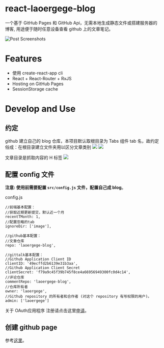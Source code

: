 # react-laoergege-blog
一个基于 GitHub Pages 和 GitHub Api，无需本地生成静态文件或搭建服务器的博客, 用途便于随时任意设备查看 github 上的文章笔记。

![Post Screenshots](https://github.com/laoergege/react-laoergege-blog/blob/master/screenshots/20180313175921.png?raw=true)

# Features
- 使用 create-react-app cli
- React + React-Router + RxJS
- Hosting on GitHub Pages
- SessionStorage cache

# Develop and Use
## 约定
github 建立自己的 blog 仓库，本项目默认取根目录为 Tabs 组件 tab 名，故约定俗成：在根目录建立文件夹用以区分文章类别
![](https://github.com/laoergege/react-laoergege-blog/blob/master/screenshots/20180313201354.png?raw=true)
![](https://github.com/laoergege/react-laoergege-blog/blob/master/screenshots/20180313201651.png?raw=true)

文章目录是抓取内容的 H 标签
![](https://github.com/laoergege/react-laoergege-blog/blob/master/screenshots/20180314100548.png?raw=true)

## 配置 config 文件
**注意: 使用前需要配置 `src/config.js` 文件，配置自己成 blog**。

config.js
```
//前端基本配置：
//获取近期更新提交，默认近一个月
recentTMonth: 1,
//配置忽略的tab
ignoreDir: ['image'],

//github基本配置：
//文章仓库
repo: 'laoergege-blog',

//gittalk基本配置：
//Github Application Client ID
clientID: '49ecffd2b6139e31b3aa',
//Github Application Client Secret
clientSecret: 'f79a9c45f39b745f8ce4a66956949300fc0d4c14',
//评论仓库
commentRepo: 'laoergege-blog',
//仓库所有者
owner: 'laoergege',
//Github repository 的所有者和合作者 (对这个 repository 有写权限的用户)。
admin: ['laoergege']
```
关于 OAuth应用程序 注册请点击这里[申请](https://github.com/settings/applications/new)。

## 创建 github page
参考[这里](https://pages.github.com/)。